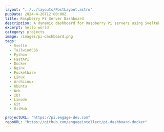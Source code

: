```yaml
---
layout: "../../layouts/PostLayout.astro"
pubDate: 2024-4-26T12:00:00Z
title: Raspberry Pi Server Dashboard
description: A dynamic dashboard for Raspberry Pi servers using Sveltekit, Python, Web Sockets, FastAPI, and Docker.
excerpt: hello world
category: projects
image: /images/pi-dashboard.png
tags:
  - Svelte
  - TailwindCSS
  - Python
  - FastAPI
  - Docker
  - Nginx
  - Pocketbase
  - Linux
  - ArchLinux
  - Ubuntu
  - Web
  - IOT
  - Linode
  - Git
  - GitHub

projectURL: "https://pi.engage-dev.com"
repoURL: "https://github.com/engageintellect/pi-dashboard-docker"
---
```

